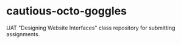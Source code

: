 # cautious-octo-goggles
UAT "Designing Website Interfaces" class repository for submitting assignments.
